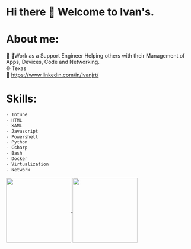 # Hi there 👋 Welcome to Ivan's.

# About me:
🪪 🌟Work as a Support Engineer Helping others with their Management of Apps, Devices, Code and Networking. <br/>
🌐 Texas <br/>
📩 https://www.linkedin.com/in/ivanjrt/ <br/>

# Skills:
```js
- Intune
- HTML
- XAML
- Javascript
- Powershell
- Python
- Csharp
- Bash
- Docker
- Virtualization
- Network
```


<!-- Stats -->
<a href="https://github.com/anuraghazra/github-readme-stats">
  <img height=175 align="center" src="https://github-readme-stats.vercel.app/api?username=ivanjrt&theme=dark" />
</a>
<a href="https://github.com/anuraghazra/convoychat">
  <img height=175 align="center" src="https://github-readme-stats.vercel.app/api/top-langs?username=ivanjrt&layout=compact&langs_count=8&card_width=320&theme=dark#gh-dark-mode-only" />
</a>


<!--
**ivanjrt/ivanjrt** is a ✨ _special_ ✨ repository because its `README.md` (this file) appears on your GitHub profile.

Here are some ideas to get you started:

- 🔭 I’m currently working on ...
- 🌱 I’m currently learning ...
- 👯 I’m looking to collaborate on ...
- 🤔 I’m looking for help with ...
- 💬 Ask me about ...
- 📫 How to reach me: ...
- 😄 Pronouns: ...
- ⚡ Fun fact: ...
-->

